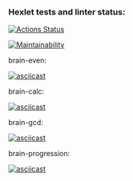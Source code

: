 ### Hexlet tests and linter status:
[![Actions Status](https://github.com/chebotarelli/frontend-project-44/workflows/hexlet-check/badge.svg)](https://github.com/chebotarelli/frontend-project-44/actions)

[![Maintainability](https://api.codeclimate.com/v1/badges/3f8ba94511f062680711/maintainability)](https://codeclimate.com/github/chebotarelli/frontend-project-44/maintainability)

brain-even:

[![asciicast](https://asciinema.org/a/d7adF84vIrKYTuhrxSHAexNah.svg)](https://asciinema.org/a/d7adF84vIrKYTuhrxSHAexNah)

brain-calc:

[![asciicast](https://asciinema.org/a/hb4PTUQ5fIo6veXmCyyhpmTK3.svg)](https://asciinema.org/a/hb4PTUQ5fIo6veXmCyyhpmTK3)

brain-gcd:

[![asciicast](https://asciinema.org/a/RM737Vj6fLrWGacvRM74r9FwU.svg)](https://asciinema.org/a/RM737Vj6fLrWGacvRM74r9FwU)

brain-progression:

[![asciicast](https://asciinema.org/a/nDFUCrEw78Ech4mBIcv48i68X.svg)](https://asciinema.org/a/nDFUCrEw78Ech4mBIcv48i68X)
